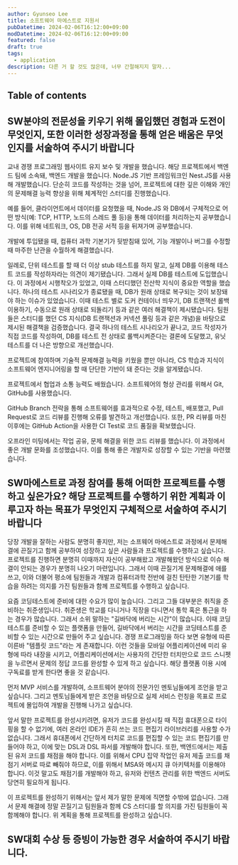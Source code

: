 ```yaml
---
author: Gyunseo Lee
title: 소프트웨어 마에스트로 지원서
pubDatetime: 2024-02-06T16:12:00+09:00
modDatetime: 2024-02-06T16:12:00+09:00
featured: false
draft: true
tags:
  - application
description: 다른 거 할 것도 많은데, 너무 간절해지지 말자...
---
```


## Table of contents

## SW분야의 전문성을 키우기 위해 몰입했던 경험과 도전이 무엇인지, 또한 이러한 성장과정을 통해 얻은 배움은 무엇인지를 서술하여 주시기 바랍니다

교내 경쟁 프로그래밍 웹사이트 유지 보수 및 개발을 했습니다. 해당 프로젝트에서 백엔드 팀에 소속돼, 백엔드 개발을 했습니다. Node.JS 기반 프레임워크인 Nest.JS를 사용해 개발했습니다. 단순히 코드를 작성하는 것을 넘어, 프로젝트에 대한 깊은 이해와 개인의 문제해결 능력 향상을 위해 체계적인 스터디를 진행했습니다.

예를 들어, 클라이언트에서 데이터를 요청했을 때, Node.JS 와 DB에서 구체적으로 어떤 방식(예: TCP, HTTP, 노드의 스레드 풀 등)을 통해 데이터를 처리하는지 공부했습니다. 이를 위해 네트워크, OS, DB 전공 서적 등을 뒤져가며 공부했습니다.

개발에 투입됐을 때, 컴퓨터 과학 기본기가 뒷받침돼 있어, 기능 개발이나 버그를 수정할 때 마주한 난관을 수월하게 해결했습니다.

일례로, 단위 테스트를 할 때 더 이상 stub 테스트를 하지 말고, 실제 DB를 이용해 테스트 코드를 작성하자라는 의견이 제기됐습니다. 그래서 실제 DB를 테스트에 도입했습니다. 이 과정에서 시행착오가 있었고, 이때 스터디했던 전산학 지식이 중요한 역할을 했습니다. 하나의 테스트 시나리오가 종료됐을 때, DB가 원래 상태로 복구되는 것이 보장돼야 하는 이슈가 있었습니다. 이때 테스트 별로 도커 컨테이너 띄우기, DB 트랜잭션 롤백 이용하기, 수동으로 원래 상태로 되돌리기 등과 같은 여러 해결책이 제시됐습니다. 팀원들은 스터디를 했던 CS 지식(DB 트랜잭션과 커넥션 풀링 등과 같은 개념)을 바탕으로 제시된 해결책을 검증했습니다. 결국 하나의 테스트 시나리오가 끝나고, 코드 작성자가 직접 코드를 작성하여, DB를 테스트 전 상태로 롤백시켜준다는 결론에 도달했고, 유닛 테스트를 더 나은 방향으로 개선했습니다.

프로젝트에 참여하며 기술적 문제해결 능력을 키웠을 뿐만 아니라, CS 학습과 지식이 소프트웨어 엔지니어링을 할 때 단단한 기반이 돼 준다는 것을 알게됐습니다.

프로젝트에서 협업과 소통 능력도 배웠습니다. 소프트웨어의 형상 관리를 위해서 Git, GitHub를 사용했습니다.

GitHub Branch 전략을 통해 소프트웨어를 효과적으로 수정, 테스트, 배포했고, Pull Request로 코드 리뷰를 진행해 오류를 발견하고 개선했습니다. 또한, PR 리뷰를 마친 이후에는 GitHub Action을 사용한 CI Test로 코드 품질을 확보했습니다.

오프라인 미팅에서는 작업 공유, 문제 해결을 위한 코드 리뷰를 했습니다. 이 과정에서 좋은 개발 문화를 조성했습니다. 이를 통해 좋은 개발자로 성장할 수 있는 기반을 마련했습니다.

## SW마에스트로 과정 참여를 통해 어떠한 프로젝트를 수행하고 싶은가요? 해당 프로젝트를 수행하기 위한 계획과 이루고자 하는 목표가 무엇인지 구체적으로 서술하여 주시기 바랍니다

당장 개발을 잘하는 사람도 분명히 좋지만, 저는 소프웨어 마에스트로 과정에서 문제해결에 끈질기고 함께 공부하여 성장하고 싶은 사람들과 프로젝트를 수행하고 싶습니다. 프로젝트를 진행하면 분명히 이때까지 자신이 공부해왔고 개발해왔던 방식으로 이슈 해결이 안되는 경우가 분명히 나오기 마련입니다. 그래서 이때 끈질기게 문제해결에 애를 쓰고, 이와 더불어 평소에 팀원들과 개발과 컴퓨터과학 전반에 걸친 탄탄한 기본기를 학습을 하려는 의지를 가진 팀원들과 함께 프로젝트를 수행하고 싶습니다.

요즘 코딩테스트에 준비에 대한 수요가 많이 높습니다. 그리고 그들 대부분은 취직을 준비하는 취준생입니다. 취준생은 학교를 다니거나 직장을 다니면서 통학 혹은 통근을 하는 경우가 많습니다. 그래서 소위 말하는 "길바닥에 버리는 시간"이 많습니다. 이때 코딩테스트를 준비할 수 있는 플랫폼을 만들어, 길바닥에서 버리는 시간을 코딩테스트를 준비할 수 있는 시간으로 만들어 주고 싶습니다. 경쟁 프로그래밍을 하다 보면 유형에 따른 이른바 "템플릿 코드"라는 게 존재합니다. 이런 것들을 모바일 어플리케이션에 미리 유형에 따라 내장을 시키고, 어플리케이션에서는 사용자의 간단한 터치만으로 코드 스니펫을 누르면서 문제의 정답 코드를 완성할 수 있게 하고 싶습니다. 해당 플랫폼 이용 시에 구독료를 받게 한다면 좋을 것 같습니다.

먼저 MVP 서비스를 개발하여, 소프트웨어 분야의 전문가인 멘토님들에게 조언을 받고 싶습니다. 그리고 멘토님들에게 받은 조언을 바탕으로 실제 서비스 런칭을 목표로 프로젝트에 몰입하여 개발을 진행해 나가고 싶습니다.

앞서 말한 프로젝트를 완성시키려면, 유저가 코드를 완성시킬 때 직접 휴대폰으로 타이핑을 할 수 없기에, 여러 온라인 IDE가 흔히 쓰는 코드 편집기 라이브러리를 사용할 수가 없습니다. 그래서 휴대폰에서 간단하게 터치로 코드를 편집할 수 있는 코드 편집기를 만들어야 하고, 이에 맞는 DSL과 DSL 파서를 개발해야 합니다. 또한, 백엔드에서는 제출된 유저 코드를 채점을 해야 합니다. 이를 위해서 CPU 집약 작업인 유저 제출 코드를 채점기 서버로 따로 빼줘야 하므로, 이를 위해서 MSA와 메시지 큐 아키텍처를 이용해야 합니다. 이것 말고도 채점기를 개발해야 하고, 유저와 컨텐츠 관리를 위한 백엔드 서버도 당연히 필요하게 됩니다.

이 프로젝트를 완성하기 위해서는 앞서 제가 말한 문제에 직면할 수밖에 없습니다. 그래서 문제 해결에 정말 끈질기고 팀원들과 함께 CS 스터디를 할 의지를 가진 팀원들이 꼭 함께해야 합니다. 위 계획을 통해 프로젝트를 완성하고 싶습니다.

## SW대회 수상 등 증빙이 가능한 경우 서술하여 주시기 바랍니다.
